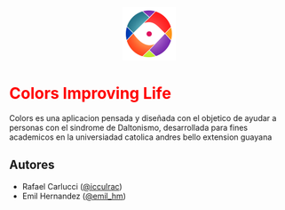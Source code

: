  <p align="center"><img src="Colors/res/drawable-xhdpi/ic_launcher.png"></p>


<span style="color:red;">Colors Improving Life</span>
=====================

Colors es una aplicacion pensada y diseñada con el objetico de ayudar a personas con el sindrome de Daltonismo, 
 desarrollada para fines academicos en la universiadad catolica andres bello extension guayana
 
Autores
------
- Rafael Carlucci ([@icculrac](https://twitter.com/icculrac))
- Emil Hernandez  ([@emil_hm](https://twitter.com/emil_hm))
